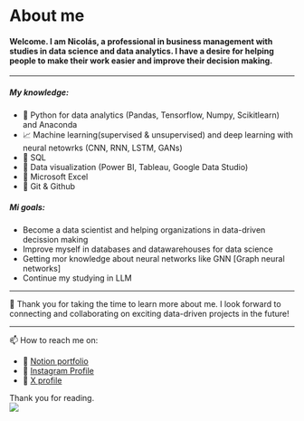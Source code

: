 # About me 

#### Welcome. I am Nicolás, a professional in business management with studies in data science and data analytics. I have a desire for helping people to make their work easier and improve their decision making.

------------

##### My knowledge:
- :snake: Python for data analytics (Pandas, Tensorflow, Numpy, Scikitlearn) and Anaconda
- :chart_with_upwards_trend: Machine learning(supervised & unsupervised) and deep learning with neural netowrks (CNN, RNN, LSTM, GANs)
- :mag_right: SQL
- :movie_camera: Data visualization (Power BI, Tableau, Google Data Studio)
- :eyes: Microsoft Excel
- :newspaper: Git & Github

##### Mi goals:
- Become a data scientist and helping organizations in data-driven decission making
- Improve myself in databases and datawarehouses for data science
- Getting mor knowledge about neural networks like GNN [Graph neural networks]
- Continue my studying in LLM

------------

🌱 Thank you for taking the time to learn more about me. I look forward to connecting and collaborating on exciting data-driven projects in the future!

------------

📫 How to reach me on:
- 🔭 [Notion portfolio](https://nicolaszmfr.notion.site/Nicolas-Zamudio-s-Data-Portfolio-88f8c266faa948c2bb7012b19da3fa9d?pvs=4)
- 🔭 [Instagram Profile](https://www.instagram.com/nicolaszfr/)
- 🔭 [X profile](https://twitter.com/NicolasZmFr)

Thank you for reading.  
[![](https://github.githubassets.com/images/mona-whisper.gif)]()
